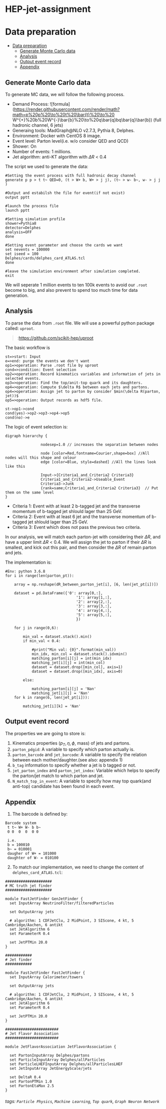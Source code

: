 # HEP-jet-assignment

Data preparation
===
- [Data preparation](#Data-preparation)
  * [Generate Monte Carlo data](#Generate-Monte-Carlo-data)
  * [Analysis](#Analysis)
  * [Output event record](#Output-event-record)
  * [Appendix](#Appendix)


## Generate Monte Carlo data 
To generate MC data, we will follow the following process.



* Demand Process: ![formula](https://render.githubusercontent.com/render/math?math=p%20p%20\to%20t%20\bar{t}%20\to%20 W^{+}%20b%20W^{-}\bar{b}%20\to%20q\bar{q}bq\bar{q}\bar{b}) (full hadronic channel, 6 jets)
* Generaing tools: MadGraph@NLO v2.7.3, Pythia 8, Delphes.
* Environment: Docker with CentOS 8 image.
* Event level: Parton level(i.e. w/o consider QED and QCD)
* Shower: On
* Number of events: 1 millions.
* Jet algorithm: anti-KT algorithm with $\Delta R$ < 0.4

The script we used to generate the data:
```
#Setting the event process with full hadronic decay channel
generate p p > t t~ QED=0, (t > W+ b, W+ > j j), (t~ > w- b~, w- > j j )

#Output and estabilsh the file for event(if not exist)
output pptt

#launch the process file
launch pptt

#Setting simulation profile
shower=Pythia8
detector=Delphes
analysis=OFF
done

#Setting event parameter and choose the cards we want
set nevents = 100000
set iseed = 100
Delphes/cards/delphes_card_ATLAS.tcl
done

#leave the simulation environment after simulation completed.
exit
```
We will seperate 1 million events to ten 100k events to avoid our `.root` become to big, and also prevent to spend too much time for data generation.

## Analysis

To parse the data from `.root` file. We will use a powerful python package called: `uproot`.
>:https://github.com/scikit-hep/uproot

The basic workflow is 
```flow
st=>start: Input
e=>end: purge the events we don't want
op1=>operation: Parse .root file by uproot
cond=>condition: Event selection
op2=>operation: Record kinematics variables and information of jets in selected events.
op3=>operation: Find the top/anit-top quark and its daughters.
op4=>operation: Compute $\delta R$ between each jets and partons.
op4=>operation: Assign jet to parton by consider $min(\delta R(parton, jet))$
op5=>operation: Output records as hdf5 file.

st->op1->cond
cond(yes)->op2->op3->op4->op5
cond(no)->e

```
The logic of event selection is:
```graphviz
digraph hierarchy {

                nodesep=1.0 // increases the separation between nodes
                
                node [color=Red,fontname=Courier,shape=box] //All nodes will this shape and colour
                edge [color=Blue, style=dashed] //All the lines look like this

                Input->{Criteria1_and_Criteria2 Criteria3}
                Criteria1_and_Criteria2->Useable_Event
                Criteria3->Junk
                {rank=same;Criteria1_and_Criteria2 Criteria3}  // Put them on the same level
}
```
* Criteria 1: Event with at least 2 b-tagged jet and the transverse momentum of b-tagged jet shlould lager than 25 GeV.
* Criteria 2: Event with at least 6 jet and the transverse momentum of b-tagged jet shlould lager than 25 GeV.
* Criteria 3: Event which does not pass the previous two criteria.

In our analysis, we will match each parton-jet with considering their $\Delta R$, and have a upper limit $\Delta R$ < 0.4. We will assign the jet to parton if their $\Delta R$ is smallest, and kick out this pair, and then consider the $\Delta R$ of remain parton and jets.

The implementation is:
```
#Env: python 3.6.8
for i in range(len(parton_pt)):

    array = np.reshape(dR_between_parton_jet[i], [6, len(jet_pt[i])])
        
    dataset = pd.DataFrame({'0': array[0,:], 
                                '1': array[1,:],
                                '2': array[2,:],
                                '3': array[3,:],
                                '4': array[4,:],
                                '5': array[5,:],
                                })

    for j in range(0,6):

        min_val = dataset.stack().min()
        if min_val < 0.4:
        
            #print("Min val: {0}".format(min_val))
            min_idx, min_col = dataset.stack().idxmin()
            matching_parton[i][j] = int(min_idx)
            matching_jet[i][j] = int(min_col)
            dataset = dataset.drop([min_col], axis=1)
            dataset = dataset.drop([min_idx], axis=0)

        else:
        
            matching_parton[i][j] = 'Nan'
            matching_jet[i][j] = 'Nan'
    for k in range(6, len(jet_pt[i])):
    
        matching_jet[i][k] = 'Nan'
```

## Output event record
The properties we are going to store is:
1. Kinematics properties ($p_{T}, \eta, \phi$, mass) of jets and partons.
2. `parton_pdgid`: A variable to specify which parton actually is.
3. `parton_barcode` and `jet_barcode`: A variable to specify the relation between each mother/daughter.(see also: appendix 1)
4. `b_tag` information to specify whether a jet is b tagged or not.
5. `jet_parton_index` and `parton_jet_index`: Variable which helps to specify the parton/jet match to which parton and jet.
6. `N_match_top_in_event`: A variable to specify how may top quark(and anti-top) candidate has been found in each event.

## Appendix
1. The barcode is defined by:
```
Barcode system
 t t~ W+ W- b b~ 
 0 0  0  0  0 0

 i.e.
 b = 100010 
 b~ = 010001
 daugher of W+ = 101000
 daughter of W- = 010100
```
2. To match our implementation, we need to change the content of `delphes_card_ATLAS.tcl`:
```
#####################
# MC truth jet finder
#####################

module FastJetFinder GenJetFinder {
  set InputArray NeutrinoFilter/filteredParticles

  set OutputArray jets

  # algorithm: 1 CDFJetClu, 2 MidPoint, 3 SIScone, 4 kt, 5 Cambridge/Aachen, 6 antikt
  set JetAlgorithm 6
  set ParameterR 0.4

  set JetPTMin 20.0
}

############
# Jet finder
############

module FastJetFinder FastJetFinder {
  set InputArray Calorimeter/towers

  set OutputArray jets

  # algorithm: 1 CDFJetClu, 2 MidPoint, 3 SIScone, 4 kt, 5 Cambridge/Aachen, 6 antikt
  set JetAlgorithm 6
  set ParameterR 0.4

  set JetPTMin 20.0
}

########################
# Jet Flavor Association
########################

module JetFlavorAssociation JetFlavorAssociation {

  set PartonInputArray Delphes/partons
  set ParticleInputArray Delphes/allParticles
  set ParticleLHEFInputArray Delphes/allParticlesLHEF
  set JetInputArray JetEnergyScale/jets

  set DeltaR 0.4
  set PartonPTMin 1.0
  set PartonEtaMax 2.5
}
```
###### tags: `Particle Physics`, `Machine Learning`, `Top quark`, `Graph Neuron Network`
